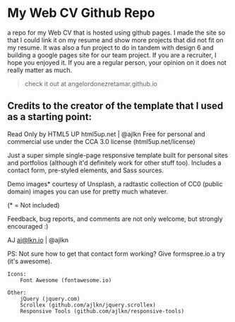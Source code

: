# My Web CV Github Repo
a repo for my Web CV that is hosted using github pages. I made the site so that I could link it on my resume and show more projects that did not fit on my resume.
It was also a fun project to do in tandem with design 6 and building a google pages site for our team project. If you are a recruiter, I hope you enjoyed it.
If you are a regular person, your opinion on it does not really matter as much.
> check it out at angelordonezretamar.github.io

## Credits to the creator of the template that I used as a starting point:
Read Only by HTML5 UP
html5up.net | @ajlkn
Free for personal and commercial use under the CCA 3.0 license (html5up.net/license)


Just a super simple single-page responsive template built for personal sites and portfolios
(although it'd definitely work for other stuff too). Includes a contact form, pre-styled
elements, and Sass sources.

Demo images* courtesy of Unsplash, a radtastic collection of CC0 (public domain) images
you can use for pretty much whatever.

(* = Not included)

Feedback, bug reports, and comments are not only welcome, but strongly encouraged :)

AJ
aj@lkn.io | @ajlkn

PS: Not sure how to get that contact form working? Give formspree.io a try (it's awesome).

	Icons:
		Font Awesome (fontawesome.io)

	Other:
		jQuery (jquery.com)
		Scrollex (github.com/ajlkn/jquery.scrollex)
		Responsive Tools (github.com/ajlkn/responsive-tools)
